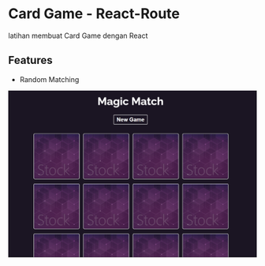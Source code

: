 # Card Game - React-Route


latihan membuat Card Game dengan React

## Features


- Random Matching



![image info](react-game.PNG)
